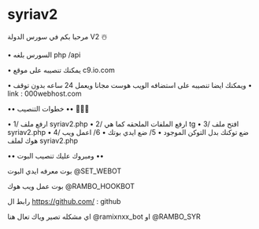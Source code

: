 # syriav2


مرحبا بكم في سورس الدولة V2 ☃️


• السورس بلغه  php /api


• يمكنك تنصيبه على موقع c9.io.com


•  ويمكنك ايضا تنصيبه على استضافه الويب هوست مجانا ويعمل 24 ساعه بدون توقف 
• link : 000webhost.com 

•• خطوات التنصيب •• 👨🏻‍💻

• 1/ ارفع ملف syriav2.php
• 2/ ارفع الملفات الملحقه كما هي tg
• 3/ افتح ملف syriav2.php 
• 4/ ضع توكنك بدل التوكن الموجود
• 5/ ضع ايدي بوتك 
• 6/ اعمل ويب هوك لملف syriav2.php

•• ومبروك عليك تنصيب البوت ••

بوت معرفه ايدي البوت @SET_WEBOT

بوت عمل ويب هوك @RAMBO_HOOKBOT


رابط ال   https://github.com/  : github


اي مشكله تصير  وياك تعال هنا @ramixnxx_bot او @RAMBO_SYR
